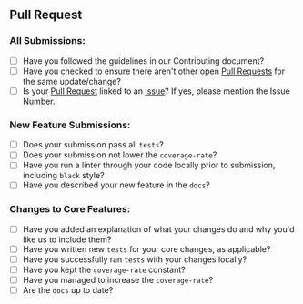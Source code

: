 ## Pull Request

### All Submissions:

- [ ] Have you followed the guidelines in our Contributing document?
- [ ] Have you checked to ensure there aren't other open [Pull Requests](../../../pulls) for the same update/change?
- [ ] Is your [Pull Request](../../../pulls) linked to an [Issue](../../../issues)? If yes, please mention the Issue Number.

### New Feature Submissions:

- [ ] Does your submission pass all `tests`?
- [ ] Does your submission not lower the `coverage-rate`?
- [ ] Have you run a linter through your code locally prior to submission, including `black` style?
- [ ] Have you described your new feature in the `docs`?

### Changes to Core Features:

- [ ] Have you added an explanation of what your changes do and why you'd like us to include them?
- [ ] Have you written new `tests` for your core changes, as applicable?
- [ ] Have you successfully ran `tests` with your changes locally?
- [ ] Have you kept the `coverage-rate` constant?
- [ ] Have you managed to increase the `coverage-rate`?
- [ ] Are the `docs` up to date?
